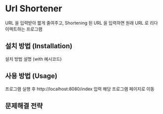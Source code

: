 # Url Shortener
URL 을 입력받아 짧게 줄여주고, Shortening 된 URL 을 입력하면 원래 URL 로 리다이렉트하는 프로그램

## 설치 방법 (Installation)
설치 방법 설명 (with 예시코드)

## 사용 방법 (Usage)
프로그램 실행 후 http://localhost:8080/index  입력
해당 프로그램 페이지로 이동

## 문제해결 전략
